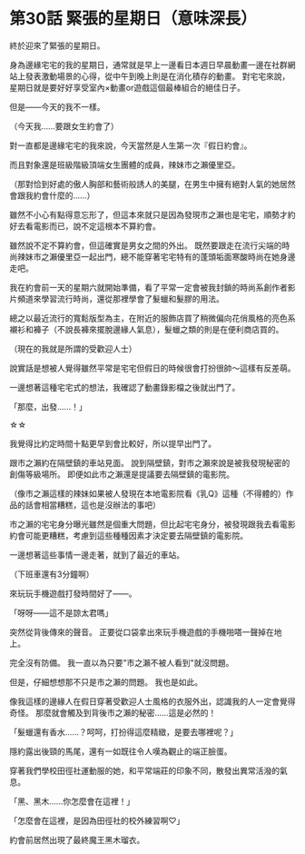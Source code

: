 # 第30話 緊張的星期日（意味深長）

終於迎來了緊張的星期日。

身為邊緣宅宅的我的星期日，通常就是早上一邊看日本週日早晨動畫一邊在社群網站上發表激動場景的心得，從中午到晚上則是在消化積存的動畫。
對宅宅來說，星期日就是要好好享受室內×動畫or遊戲這個最棒組合的絕佳日子。

但是——今天的我不一樣。

（今天我......要跟女生約會了）

對一直都是邊緣宅宅的我來說，今天當然是人生第一次『假日約會』。

而且對象還是班級階級頂端女生團體的成員，辣妹市之瀨優里亞。

（那對恰到好處的傲人胸部和藝術般誘人的美腿，在男生中擁有絕對人氣的她居然會跟我約會什麼的......）

雖然不小心有點得意忘形了，但這本來就只是因為發現市之瀨也是宅宅，順勢才約好去看電影而已，說不定這根本不算約會。

雖然說不定不算約會，但這確實是男女之間的外出。
既然要跟走在流行尖端的時尚辣妹市之瀨優里亞一起出門，總不能穿著宅宅特有的蓬頭垢面寒酸時尚在她身邊走吧。

我在約會前一天的星期六就開始準備，看了平常一定會被我封鎖的時尚系創作者影片頻道來學習流行時尚，還從那裡學會了髮蠟和髮膠的用法。

總之以最近流行的寬鬆版型為主，在附近的服飾店買了稍微偏向花俏風格的亮色系襯衫和褲子（不說長褲來擺脫邊緣人氣息），髮蠟之類的則是在便利商店買的。

（現在的我就是所謂的受歡迎人士）

說實話是想被人覺得雖然平常是宅宅但假日的時候很會打扮很帥～這樣有反差萌。

一邊想著這種宅宅式的想法，我確認了動畫錄影檔之後就出門了。

「那麼，出發......！」


☆☆


我覺得比約定時間十點更早到會比較好，所以提早出門了。

跟市之瀨約在隔壁鎮的車站見面。
說到隔壁鎮，對市之瀨來說是被我發現秘密的創傷等級場所。
即便如此市之瀨還是提議要去隔壁鎮的電影院。

（像市之瀨這樣的辣妹如果被人發現在本地電影院看《乳Q》這種（不得體的）作品的話會相當糟糕，這也是沒辦法的事吧）

市之瀨的宅宅身分曝光雖然是個重大問題，但比起宅宅身分，被發現跟我去看電影約會可能更糟糕，考慮到這些種種因素才決定要去隔壁鎮的電影院。

一邊想著這些事情一邊走著，就到了最近的車站。

（下班車還有3分鐘啊）

來玩玩手機遊戲打發時間好了——。

「呀呀——這不是諒太君嗎」

突然從背後傳來的聲音。
正要從口袋拿出來玩手機遊戲的手機啪嗒一聲掉在地上。

完全沒有防備。
我一直以為只要"市之瀨不被人看到"就沒問題。

但是，仔細想想那不只是市之瀨的問題。
我也是如此。

像我這樣的邊緣人在假日穿著受歡迎人士風格的衣服外出，認識我的人一定會覺得奇怪。
那麼就會觸及到背後市之瀨的秘密......這是必然的！

「髮蠟還有香水......？呵呵，打扮得這麼精緻，是要去哪裡呢？」

隱約露出後頸的馬尾，還有一如既往令人嘆為觀止的端正臉蛋。

穿著我們學校田徑社運動服的她，和平常端莊的印象不同，散發出異常活潑的氣息。

「黑、黑木......你怎麼會在這裡！」

「怎麼會在這裡，是因為田徑社的校外練習啊♡」

約會前居然出現了最終魔王黑木瑠衣。
